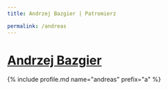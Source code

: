 ```yaml
---
title: Andrzej Bazgier | Patromierz

permalink: /andreas
---
```


# [Andrzej Bazgier](https://patronite.pl/andreas)

{% include profile.md name="andreas" prefix="a" %}
